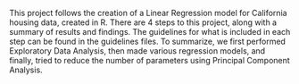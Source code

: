 This project follows the creation of a Linear Regression model for California housing data, created in R. There are 4 steps to this project, along with a summary of results and findings. The guidelines for what is included in each step can be found in the guidelines files. To summarize, we first performed Exploratory Data Analysis, then made various regression models, and finally, tried to reduce the number of parameters using Principal Component Analysis. 
